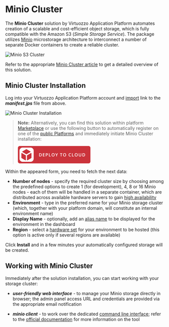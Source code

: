 # Minio Cluster

The **Minio Cluster** solution by Virtuozzo Application Platform automates creation of a scalable and cost-efficient object storage, which is fully compatible with the Amazon S3 (_Simple Storage Service_). The package utilizes [Minio](https://www.minio.io/) microstorage architecture to interconnect a number of separate Docker containers to create a reliable cluster.

![Minio S3 Cluster](images/minio-s3-cluster.png)

Refer to the appropriate [Minio Cluster article](https://www.virtuozzo.com/company/blog/s3-minio-cloud-storage-cluster-in-containers/) to get a detailed overview of this solution.

## Minio Cluster Installation

Log into your Virtuozzo Application Platform account and [import](https://www.virtuozzo.com/application-platform-docs/environment-import/) link to the _**manifest.jps**_ file from above.

![Minio Cluster Installation](images/minio-cluster-installation.png)

> **Note:** Alternatively, you can find this solution within platform [Marketplace](https://www.virtuozzo.com/application-platform-docs/marketplace/) or use the following button to automatically register on one of the [public Platforms](https://www.virtuozzo.com/application-platform-partners/) and immediately initiate Minio Cluster installation:
> 
> [![Deploy](images/deploy-to-cloud.png)](https://www.virtuozzo.com/install/?manifest=https://raw.githubusercontent.com/jelastic-jps/minio/master/manifest.jps&min-version=4.6)

Within the appeared form, you need to fetch the next data:
* **Number of nodes** - specify the required cluster size by choosing among the predefined options to create 1 (for development), 4, 8 or 16 Minio nodes - each of them will be handled in a separate container, which are distributed across available hardware servers to gain [high availability](https://www.virtuozzo.com/application-platform-docs/isolated-containers/#high-availability-for-applications)
* **Environment** - type in the preferred name for your Minio storage cluster (which, together with your platform domain, will constitute an internal environment name)
* **Display Name** - optionally, add an [alias name](https://www.virtuozzo.com/application-platform-docs/environment-aliases/) to be displayed for the environment in the dashboard
* **Region** - select a [hardware set](https://www.virtuozzo.com/application-platform-docs/environment-regions/) for your environment to be hosted (this option is active only if several regions are available)

Click **Install** and in a few minutes your automatically configured storage will be created.

## Working with Minio Cluster

Immediately after the solution installation, you can start working with your storage cluster:

* _**user-friendly web interface**_ - to manage your Minio storage directly in browser; the admin panel access URL and credentials are provided via the appropriate email notification

* _**minio client**_ - to work over the dedicated [command line interface](https://www.minio.io/downloads.html#download-client); refer to the [official documentation](https://docs.minio.io/docs/minio-client-complete-guide) for more information on the tool
